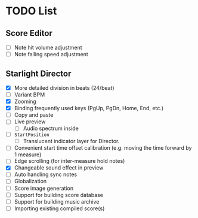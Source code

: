 ﻿# TODO List

## Score Editor

- [ ] Note hit volume adjustment
- [ ] Note falling speed adjustment

## Starlight Director

- [x] More detailed division in beats (24/beat)
- [ ] Variant BPM
- [x] Zooming
- [x] Binding frequently used keys (PgUp, PgDn, Home, End, etc.)
- [ ] Copy and paste
- [ ] Live preview
  - [ ] Audio spectrum inside
- [ ] `StartPosition`
  - [ ] Translucent indicator layer for Director.
- [ ] Convenient start time offset calibration (e.g. moving the time forward by 1 measure)
- [ ] Edge scrolling (for inter-measure hold notes)
- [x] Changeable sound effect in preview
- [ ] Auto handling sync notes
- [ ] Globalization
- [ ] Score image generation
- [ ] Support for building score database
- [ ] Support for building music archive
- [ ] Importing existing compiled score(s)

